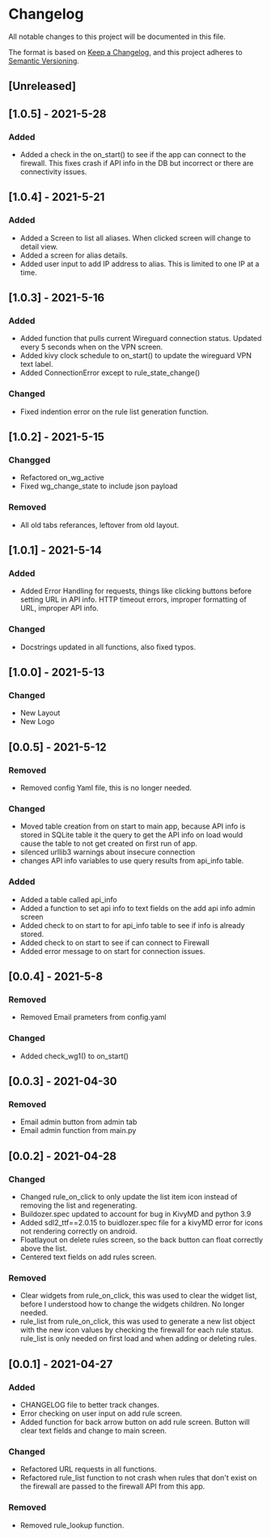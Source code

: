 # Changelog
All notable changes to this project will be documented in this file.

The format is based on [Keep a Changelog](https://keepachangelog.com/en/1.0.0/),
and this project adheres to [Semantic Versioning](https://semver.org/spec/v2.0.0.html).

## [Unreleased]

## [1.0.5] - 2021-5-28
### Added
- Added a check in the on_start() to see if the app can connect to the firewall. This fixes crash if API info in the DB but incorrect or there are connectivity issues.

## [1.0.4] - 2021-5-21
### Added 
- Added a Screen to list all aliases. When clicked screen will change to detail view.
- Added a screen for alias details.
- Added user input to add IP address to alias. This is limited to one IP at a time.
 
## [1.0.3] - 2021-5-16
### Added
- Added function that pulls current Wireguard connection status. Updated every 5 seconds when on the VPN screen.
- Added kivy clock schedule to on_start() to update the wireguard VPN text label.
- Added ConnectionError except to rule_state_change()

### Changed 
- Fixed indention error on the rule list generation function.

## [1.0.2] - 2021-5-15
### Changged
- Refactored on_wg_active
- Fixed wg_change_state to include json payload

### Removed
- All old tabs referances, leftover from old layout.

## [1.0.1] - 2021-5-14
### Added
- Added Error Handling for requests, things like clicking buttons before setting URL in API info. HTTP timeout errors, improper formatting of URL, improper API info.

### Changed
- Docstrings updated in all functions, also fixed typos.

## [1.0.0] - 2021-5-13
### Changed
- New Layout
- New Logo

## [0.0.5] - 2021-5-12
### Removed
- Removed config Yaml file, this is no longer needed.

### Changed
- Moved table creation from on start to main app, because API info is stored in SQLite table it the query to get the API info on load would cause the table to not get created on first run of app.
- silenced urllib3 warnings about insecure connection
- changes API info variables to use query results from api_info table.

### Added
- Added a table called api_info 
- Added a function to set api info to text fields on the add api info admin screen
- Added check to on start to for api_info table to see if info is already stored.
- Added check to on start to see if can connect to Firewall 
- Added error message to on start for connection issues.
 

## [0.0.4] - 2021-5-8
### Removed
- Removed Email prameters from config.yaml

### Changed
- Added check_wg1() to on_start()

## [0.0.3] - 2021-04-30
### Removed
- Email admin button from admin tab
- Email admin function from main.py

## [0.0.2] - 2021-04-28
### Changed
- Changed rule_on_click to only update the list item icon instead of removing the list and regenerating.
- Buildozer.spec updated to account for bug in KivyMD and python 3.9
- Added sdl2_ttf==2.0.15 to buidlozer.spec file for a kivyMD error for icons not rendering correctly on android.
- Floatlayout on delete rules screen, so the back button can float correctly above the list.
- Centered text fields on add rules screen.

### Removed
- Clear widgets from rule_on_click, this was used to clear the widget list, before I understood how to change the widgets children. No longer needed.
- rule_list from rule_on_click, this was used to generate a new list object with the new icon values by checking the firewall for each rule status. rule_list is only needed on first load and when adding or deleting rules.
 
## [0.0.1] - 2021-04-27
### Added
- CHANGELOG file to better track changes.
- Error checking on user input on add rule screen.
- Added function for back arrow button on add rule screen. Button will clear text fields and change to main screen.

### Changed
- Refactored URL requests in all functions.
- Refactored rule_list function to not crash when rules that don't exist on the firewall are passed to the firewall API from this app.

### Removed
- Removed rule_lookup function.
